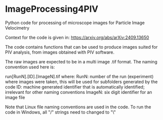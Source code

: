 # ImageProcessing4PIV
Python code for processing of microscope images for Particle Image Velocimetry

Context for the code is given in: https://arxiv.org/abs/arXiv:2409.13650

The code contains functions that can be used to produce images suited for PIV analysis, from images obtained with PIV software.

The raw images are expected to be in a multi image .tif format. The naming convention used here is:

run[RunN].[ID].[ImageN].tif
where:
RunN: number of the run (experiment) where images were taken, this will be used for subfolders generated by the code
ID: machine generated identifier that is automatically identified; irrelevant for other naming conventions
ImageN: six digit identifier for an image file

Note that Linux file naming conventions are used in the code. To run the code in Windows, all "/" strings need to changed to "\\"
